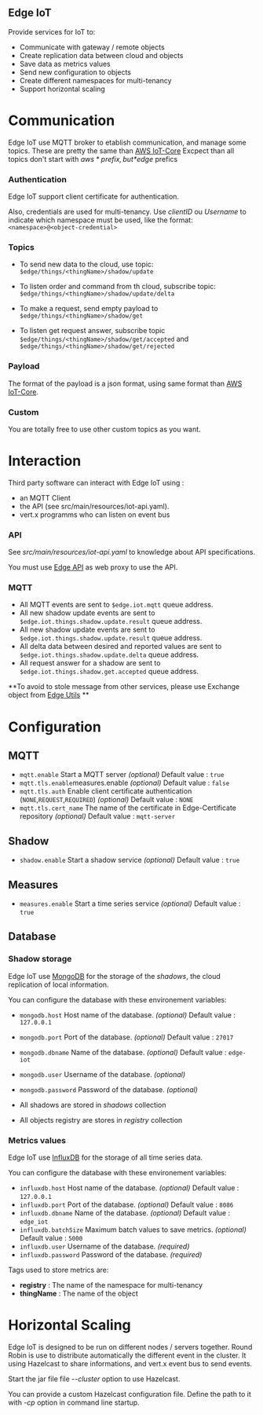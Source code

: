 Edge IoT
------

Provide services for IoT to:
- Communicate with gateway / remote objects
- Create replication data between cloud and objects
- Save data as metrics values
- Send new configuration to objects
- Create different namespaces for multi-tenancy
- Support horizontal scaling

# Communication

Edge IoT use MQTT broker to etablish communication, and manage some topics. These are pretty the same than [AWS IoT-Core](https://docs.aws.amazon.com/iot/latest/developerguide/topics.html)
Excpect than all topics don't start with *$aws* prefix, but *$edge* prefics

### Authentication


Edge IoT support client certificate for authentication.

Also, credentials are used for multi-tenancy. Use _clientID_ ou _Username_ to indicate which namespace must be used, like the format: `<namespace>@<object-credential>`

### Topics

- To send new data to the cloud, use topic: `$edge/things/<thingName>/shadow/update`
- To listen order and command from th cloud, subscribe topic: `$edge/things/<thingName>/shadow/update/delta`

- To make a request, send empty payload to `$edge/things/<thingName>/shadow/get`
- To listen get request answer, subscribe topic `$edge/things/<thingName>/shadow/get/accepted` and `$edge/things/<thingName>/shadow/get/rejected`

### Payload

The format of the payload is a json format, using same format than [AWS IoT-Core](https://docs.aws.amazon.com/iot/latest/developerguide/device-shadow-document.html).

### Custom

You are totally free to use other custom topics as you want.


# Interaction

Third party software can interact with Edge IoT using :
- an MQTT Client
- the API (see src/main/resources/iot-api.yaml).
- vert.x programms who can listen on event bus

### API

See *src/main/resources/iot-api.yaml* to knowledge about API specifications.

You must use [Edge API](https://github.com/Sebajuste/edge-api) as web proxy to use the API.

### MQTT

- All MQTT events are sent to `$edge.iot.mqtt` queue address.
- All new shadow update events are sent to `$edge.iot.things.shadow.update.result` queue address.
- All new shadow update events are sent to `$edge.iot.things.shadow.update.result` queue address.
- All delta data between desired and reported values are sent to `$edge.iot.things.shadow.update.delta` queue address.
- All request answer for a shadow are sent to `$edge.iot.things.shadow.get.accepted` queue address.

**To avoid to stole message from other services, please use Exchange object from [Edge Utils](https://github.com/Sebajuste/edge-utils) **


# Configuration

## MQTT
 
- `mqtt.enable` Start a MQTT server _(optional)_ Default value : `true`
- `mqtt.tls.enable`measures.enable _(optional)_ Default value : `false`
- `mqtt.tls.auth` Enable client certificate authentication (`NONE`,`REQUEST`,`REQUIRED`) _(optional)_ Default value : `NONE`
- `mqtt.tls.cert_name` The name of the certificate in Edge-Certificate repository _(optional)_ Default value : `mqtt-server`

## Shadow

- `shadow.enable` Start a shadow service _(optional)_ Default value : `true`

## Measures

- `measures.enable` Start a time series service _(optional)_ Default value : `true`

## Database

### Shadow storage

Edge IoT use [MongoDB](https://www.mongodb.com) for the storage of the *shadows*, the cloud replication of local information.

You can configure the database with these environement variables:

- `mongodb.host` Host name of the database. _(optional)_ Default value : `127.0.0.1`
- `mongodb.port` Port of the database. _(optional)_ Default value : `27017`
- `mongodb.dbname` Name of the database. _(optional)_ Default value : `edge-iot`
- `mongodb.user` Username of the database. _(optional)_
- `mongodb.password` Password of the database. _(optional)_

- All shadows are stored in _shadows_ collection
- All objects registry are stores in _registry_ collection

### Metrics values

Edge IoT use [InfluxDB](https://www.influxdata.com/time-series-platform/influxdb/) for the storage of all time series data.

You can configure the database with these environement variables:

- `influxdb.host` Host name of the database. _(optional)_ Default value : `127.0.0.1`
- `influxdb.port` Port of the database. _(optional)_ Default value : `8086`
- `influxdb.dbname` Name of the database. _(optional)_ Default value : `edge_iot`
- `influxdb.batchSize` Maximum batch values to save metrics. _(optional)_ Default value : `5000`
- `influxdb.user` Username of the database. _(required)_
- `influxdb.password` Password of the database. _(required)_

Tags used to store metrics are:

- **registry** : The name of the namespace for multi-tenancy
- **thingName** : The name of the object

# Horizontal Scaling

Edge IoT is designed to be run on different nodes / servers together. Round Robin is use to distribute automatically the different event in the cluster.
It using Hazelcast to share informations, and vert.x event bus to send events.

Start the jar file file *--cluster* option to use Hazelcast.

You can provide a custom Hazelcast configuration file. Define the path to it with *-cp <path>* option in command line startup. 
